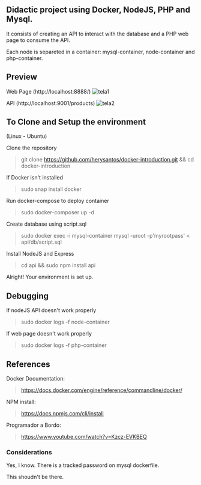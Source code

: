 ## Didactic project using Docker, NodeJS, PHP and Mysql.

It consists of creating an API to interact with the database and a PHP web page to consume the API.

Each node is separeted in a container: mysql-container, node-container and php-container.

## Preview

Web Page (http://localhost:8888/)
![tela1](https://i.imgur.com/ioiIHmJ.png)

API (http://localhost:9001/products)
![tela2](https://i.imgur.com/Rd4AAl9.png)

## To Clone and Setup the environment

(Linux - Ubuntu)

Clone the repository
> git clone https://github.com/herysantos/docker-introduction.git && cd docker-introduction

If Docker isn't installed
> sudo snap install docker

Run docker-compose to deploy container
> sudo docker-composer up -d

Create database using script.sql
> sudo docker exec -i mysql-container mysql -uroot -p'myrootpass' < api/db/script.sql

Install NodeJS and Express
> cd api && sudo npm install api

Alright! Your environment is set up.

## Debugging

If nodeJS API doesn't work properly
> sudo docker logs -f node-container

If web page doesn't work properly
> sudo docker logs -f php-container

## References

Docker Documentation:
> https://docs.docker.com/engine/reference/commandline/docker/

NPM install: 
> https://docs.npmjs.com/cli/install

Programador a Bordo:
> https://www.youtube.com/watch?v=Kzcz-EVKBEQ

### Considerations

Yes, I know. There is a tracked password on mysql dockerfile.

This shoudn't be there.